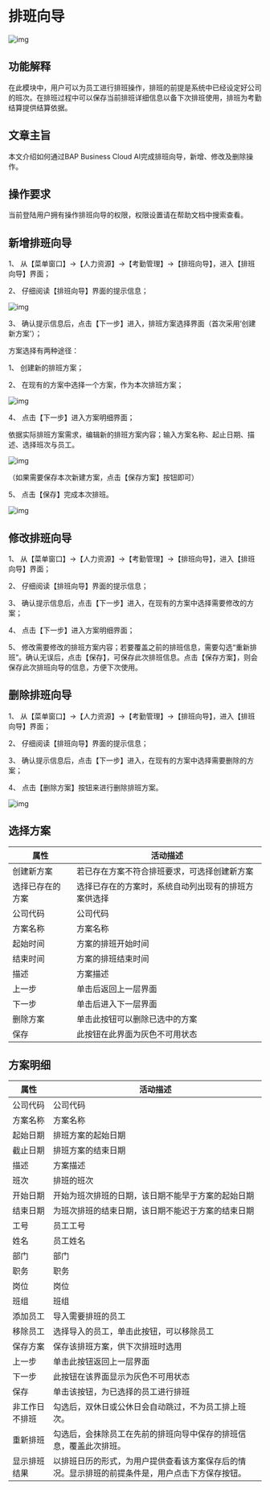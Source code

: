# 排班向导 

![img](图片/标题.png)

## 功能解释 

在此模块中，用户可以为员工进行排班操作，排班的前提是系统中已经设定好公司的班次。在排班过程中可以保存当前排班详细信息以备下次排班使用，排班为考勤结算提供结算依据。

 

## 文章主旨 

本文介绍如何通过BAP Business Cloud AI完成排班向导，新增、修改及删除操作。

## 操作要求 

当前登陆用户拥有操作排班向导的权限，权限设置请在帮助文档中搜索查看。

## 新增排班向导 

1、 从【菜单窗口】->【人力资源】->【考勤管理】->【排班向导】，进入【排班向导】界面；

2、 仔细阅读【排班向导】界面的提示信息；

![img](图片/向导1.png) 

3、 确认提示信息后，点击【下一步】进入，排班方案选择界面（首次采用‘创建新方案’）；

方案选择有两种途径：

1、 创建新的排班方案；

2、 在现有的方案中选择一个方案，作为本次排班方案；

![img](图片/向导2.png) 

4、 点击【下一步】进入方案明细界面；

依据实际排班方案需求，编辑新的排班方案内容；输入方案名称、起止日期、描述、选择班次与员工。

![img](图片/向导3.png) 

（如果需要保存本次新建方案，点击【保存方案】按钮即可）

5、 点击【保存】完成本次排班。

![img](图片/向导4.png) 

## 修改排班向导 

1、 从【菜单窗口】->【人力资源】->【考勤管理】->【排班向导】，进入【排班向导】界面；

2、 仔细阅读【排班向导】界面的提示信息；

3、 确认提示信息后，点击【下一步】进入，在现有的方案中选择需要修改的方案；

4、 点击【下一步】进入方案明细界面；

5、 修改需要修改的排班方案内容；若要覆盖之前的排班信息，需要勾选“重新排班”。确认无误后，点击【保存】，可保存此次排班信息。点击【保存方案】，则会保存此次排班向导的信息，方便下次使用。

## 删除排班向导 

1、 从【菜单窗口】->【人力资源】->【考勤管理】->【排班向导】，进入【排班向导】界面；

2、 仔细阅读【排班向导】界面的提示信息；

3、 确认提示信息后，点击【下一步】进入，在现有的方案中选择需要删除的方案；

4、 点击【删除方案】按钮来进行删除排班方案。

![img](图片/向导5.png) 

## 选择方案 

| **属性**   | **活动描述**                                   |
| ---------------- | ---------------------------------------------------- |
| 创建新方案       | 若已存在方案不符合排班要求，可选择创建新方案         |
| 选择已存在的方案 | 选择已存在的方案时，系统自动列出现有的排班方案供选择 |
| 公司代码         | 公司代码                                             |
| 方案名称         | 方案名称                                             |
| 起始时间         | 方案的排班开始时间                                   |
| 结束时间         | 方案的排班结束时间                                   |
| 描述             | 方案描述                                             |
| 上一步           | 单击后返回上一层界面                                 |
| 下一步           | 单击后进入下一层界面                                 |
| 删除方案         | 单击此按钮可以删除已选中的方案                       |
| 保存             | 此按钮在此界面为灰色不可用状态                       |

## 方案明细 

| **属性** | **活动描述**                                           |
| -------------- | ------------------------------------------------------------ |
| 公司代码       | 公司代码                                                     |
| 方案名称       | 方案名称                                                     |
| 起始日期       | 排班方案的起始日期                                           |
| 截止日期       | 排班方案的结束日期                                           |
| 描述           | 方案描述                                                     |
| 班次           | 排班的班次                                                   |
| 开始日期       | 开始为班次排班的日期，该日期不能早于方案的起始日期           |
| 结束日期       | 为班次排班的结束日期，该日期不能迟于方案的结束日期           |
| 工号           | 员工工号                                                     |
| 姓名           | 员工姓名                                                     |
| 部门           | 部门                                                         |
| 职务           | 职务                                                         |
| 岗位           | 岗位                                                         |
| 班组           | 班组                                                         |
| 添加员工       | 导入需要排班的员工                                           |
| 移除员工       | 选择导入的员工，单击此按钮，可以移除员工                     |
| 保存方案       | 保存该排班方案，供下次排班时选用                             |
| 上一步         | 单击此按钮返回上一层界面                                     |
| 下一步         | 此按钮在该界面显示为灰色不可用状态                           |
| 保存           | 单击该按钮，为已选择的员工进行排班                           |
| 非工作日不排班 | 勾选后，双休日或公休日会自动跳过，不为员工排上班次。         |
| 重新排班       | 勾选后，会抹除员工在先前的排班向导中保存的排班信息，覆盖此次排班。 |
| 显示排班结果   | 以排班日历的形式，为用户提供查看该方案保存后的情况。显示排班的前提条件是，用户点击下方保存按钮。 |

 
